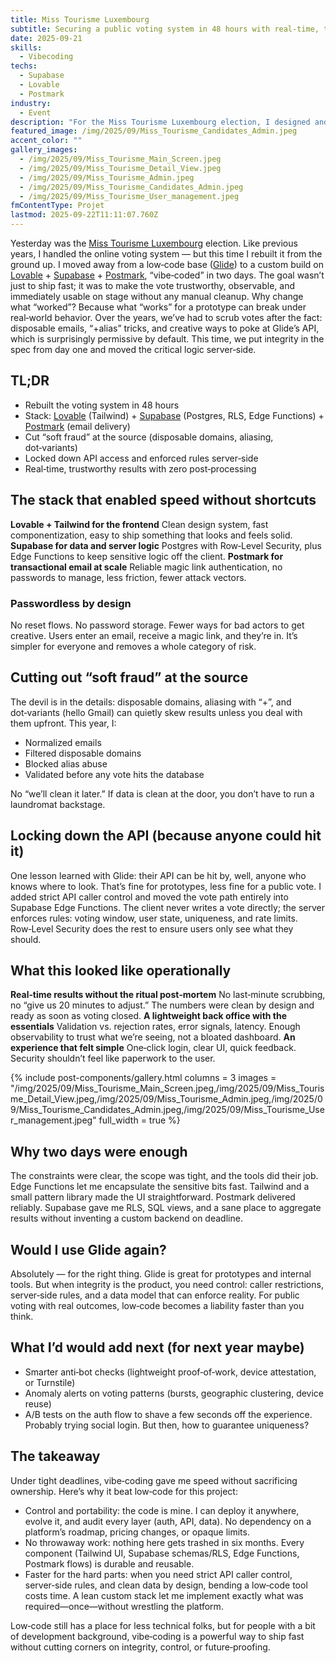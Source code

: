 ```yaml
---
title: Miss Tourisme Luxembourg
subtitle: Securing a public voting system in 48 hours with real-time, trustworthy results
date: 2025-09-21
skills:
  - Vibecoding
techs:
  - Supabase
  - Lovable
  - Postmark
industry:
  - Event
description: "For the Miss Tourisme Luxembourg election, I designed and delivered a robust, secure, real-time online voting system in just two days. By migrating from a low-code base (Glide) to a custom Lovable + Supabase + Postmark stack, we eliminated manual post-processing (disposable emails, alias abuse), locked down API access, and achieved immediately usable results. Outcome: a smooth public experience, vote integrity, and a calm organization team on event night."
featured_image: /img/2025/09/Miss_Tourisme_Candidates_Admin.jpeg
accent_color: ""
gallery_images:
  - /img/2025/09/Miss_Tourisme_Main_Screen.jpeg
  - /img/2025/09/Miss_Tourisme_Detail_View.jpeg
  - /img/2025/09/Miss_Tourisme_Admin.jpeg
  - /img/2025/09/Miss_Tourisme_Candidates_Admin.jpeg
  - /img/2025/09/Miss_Tourisme_User_management.jpeg
fmContentType: Projet
lastmod: 2025-09-22T11:11:07.760Z
---
```

Yesterday was the [Miss Tourisme Luxembourg](https://www.misstourismeluxembourg.lu/) election. Like previous years, I handled the online voting system — but this time I rebuilt it from the ground up. I moved away from a low‑code base ([Glide](https://www.glideapps.com/)) to a custom build on [Lovable](https://lovable.dev/invite/d33c6bee-647c-4581-8186-975070e0645f) + [Supabase](https://supabase.com/) + [Postmark](https://postmarkapp.com), “vibe‑coded” in two days. The goal wasn’t just to ship fast; it was to make the vote trustworthy, observable, and immediately usable on stage without any manual cleanup.
Why change what “worked”? Because what “works” for a prototype can break under real‑world behavior. Over the years, we’ve had to scrub votes after the fact: disposable emails, “+alias” tricks, and creative ways to poke at Glide’s API, which is surprisingly permissive by default. This time, we put integrity in the spec from day one and moved the critical logic server‑side.

## TL;DR

* Rebuilt the voting system in 48 hours
* Stack: [Lovable](https://lovable.dev/invite/d33c6bee-647c-4581-8186-975070e0645f) (Tailwind) + [Supabase](https://supabase.com/) (Postgres, RLS, Edge Functions) + [Postmark](https://postmarkapp.com) (email delivery)
* Cut “soft fraud” at the source (disposable domains, aliasing, dot‑variants)
* Locked down API access and enforced rules server‑side
* Real‑time, trustworthy results with zero post‑processing

## The stack that enabled speed without shortcuts

**Lovable + Tailwind for the frontend**
Clean design system, fast componentization, easy to ship something that looks and feels solid.
**Supabase for data and server logic**
Postgres with Row‑Level Security, plus Edge Functions to keep sensitive logic off the client.
**Postmark for transactional email at scale**
Reliable magic link authentication, no passwords to manage, less friction, fewer attack vectors.

### Passwordless by design

No reset flows. No password storage. Fewer ways for bad actors to get creative. Users enter an email, receive a magic link, and they’re in. It’s simpler for everyone and removes a whole category of risk.

## Cutting out “soft fraud” at the source

The devil is in the details: disposable domains, aliasing with “+”, and dot‑variants (hello Gmail) can quietly skew results unless you deal with them upfront. This year, I:

* Normalized emails
* Filtered disposable domains
* Blocked alias abuse
* Validated before any vote hits the database

No “we’ll clean it later.” If data is clean at the door, you don’t have to run a laundromat backstage.

## Locking down the API (because anyone could hit it)

One lesson learned with Glide: their API can be hit by, well, anyone who knows where to look. That’s fine for prototypes, less fine for a public vote. I added strict API caller control and moved the vote path entirely into Supabase Edge Functions. The client never writes a vote directly; the server enforces rules: voting window, user state, uniqueness, and rate limits. Row‑Level Security does the rest to ensure users only see what they should.

## What this looked like operationally

**Real‑time results without the ritual post‑mortem**
No last‑minute scrubbing, no “give us 20 minutes to adjust.” The numbers were clean by design and ready as soon as voting closed.
**A lightweight back office with the essentials**
Validation vs. rejection rates, error signals, latency. Enough observability to trust what we’re seeing, not a bloated dashboard.
**An experience that felt simple**
One‑click login, clear UI, quick feedback. Security shouldn’t feel like paperwork to the user.

{% include post-components/gallery.html
  columns = 3
  images = "/img/2025/09/Miss_Tourisme_Main_Screen.jpeg,/img/2025/09/Miss_Tourisme_Detail_View.jpeg,/img/2025/09/Miss_Tourisme_Admin.jpeg,/img/2025/09/Miss_Tourisme_Candidates_Admin.jpeg,/img/2025/09/Miss_Tourisme_User_management.jpeg"
  full_width = true
%}

## Why two days were enough

The constraints were clear, the scope was tight, and the tools did their job. Edge Functions let me encapsulate the sensitive bits fast. Tailwind and a small pattern library made the UI straightforward. Postmark delivered reliably. Supabase gave me RLS, SQL views, and a sane place to aggregate results without inventing a custom backend on deadline.

## Would I use Glide again?

Absolutely — for the right thing. Glide is great for prototypes and internal tools. But when integrity is the product, you need control: caller restrictions, server‑side rules, and a data model that can enforce reality. For public voting with real outcomes, low‑code becomes a liability faster than you think.

## What I’d would add next (for next year maybe)

* Smarter anti‑bot checks (lightweight proof‑of‑work, device attestation, or Turnstile)
* Anomaly alerts on voting patterns (bursts, geographic clustering, device reuse)
* A/B tests on the auth flow to shave a few seconds off the experience. Probably trying social login. But then, how to guarantee uniqueness?

## The takeaway

Under tight deadlines, vibe‑coding gave me speed without sacrificing ownership. Here’s why it beat low‑code for this project:

* Control and portability: the code is mine. I can deploy it anywhere, evolve it, and audit every layer (auth, API, data). No dependency on a platform’s roadmap, pricing changes, or opaque limits.
* No throwaway work: nothing here gets trashed in six months. Every component (Tailwind UI, Supabase schemas/RLS, Edge Functions, Postmark flows) is durable and reusable.
* Faster for the hard parts: when you need strict API caller control, server‑side rules, and clean data by design, bending a low‑code tool costs time. A lean custom stack let me implement exactly what was required—once—without wrestling the platform.

Low‑code still has a place for less technical folks, but for people with a bit of development background, vibe‑coding is a powerful way to ship fast without cutting corners on integrity, control, or future‑proofing.

